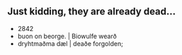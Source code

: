 ## Just kidding, they are already dead...

* 2842
* buon on beorge. | Biowulfe wearð
* dryhtmaðma dæl  | deaðe forgolden;


